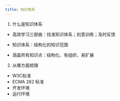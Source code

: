 ```yaml
---
title: 知识体系
---
```


1. 什么是知识体系

- 高效学习三部曲：找准知识体系；刻意训练；及时反馈

- 知识体系：结构化的知识范围

- 涵盖所有知识点：结构化、有组织、易扩展

2. 从哪方面梳理

- W3C标准
- ECMA 262 标准
- 开发环境
- 运行环境